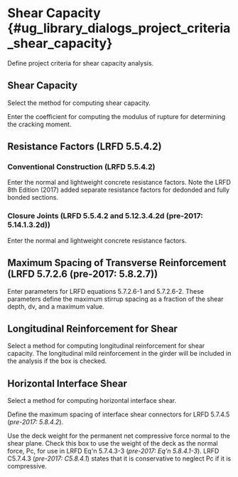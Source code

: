 Shear Capacity {#ug_library_dialogs_project_criteria_shear_capacity}
==============================================
Define project criteria for shear capacity analysis.

Shear Capacity
---------------
Select the method for computing shear capacity.

Enter the coefficient for computing the modulus of rupture for determining the cracking moment.

Resistance Factors (LRFD 5.5.4.2)
----------------------------------
### Conventional Construction (LRFD 5.5.4.2) ###
Enter the normal and lightweight concrete resistance factors.
Note the LRFD 8th Edition (2017) added separate resistance factors for dedonded and fully bonded sections.

### Closure Joints (LRFD 5.5.4.2 and 5.12.3.4.2d (pre-2017: 5.14.1.3.2d)) ###
Enter the normal and lightweight concrete resistance factors.

Maximum Spacing of Transverse Reinforcement (LRFD 5.7.2.6 (pre-2017: 5.8.2.7))
----------------------------------------------------------
Enter parameters for LRFD equations 5.7.2.6-1 and 5.7.2.6-2. These parameters define the maximum stirrup spacing as a fraction of the shear depth, dv, and a maximum value.

Longitudinal Reinforcement for Shear
-------------------------------------
Select a method for computing longitudinal reinforcement for shear capacity. The longitudinal mild reinforcement in the girder will be included in the analysis if the box is checked.

Horizontal Interface Shear
--------------------------
Select a method for computing horizontal interface shear.

Define the maximum spacing of interface shear connectors for LRFD 5.7.4.5 (*pre-2017: 5.8.4.2*).

Use the deck weight for the permanent net compressive force normal to the shear plane. Check this box to use the weight of the deck as the normal force, Pc, for use in LRFD Eq'n 5.7.4.3-3 (*pre-2017: Eq'n 5.8.4.1-3*). LRFD C5.7.4.3 (*pre-2017: C5.8.4.1*) states that it is conservative to neglect Pc if it is compressive.